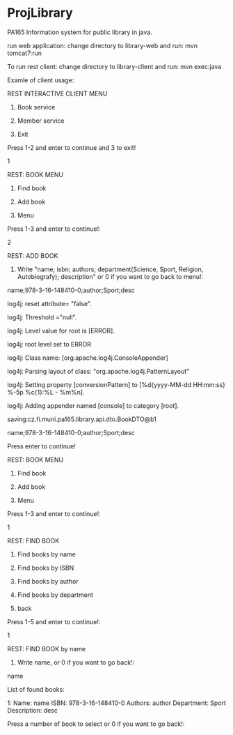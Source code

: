 ProjLibrary
===========

PA165 Information system for public library in java.

run web application: change directory to library-web and run: mvn tomcat7:run

To run rest client: change directory to library-client and run: mvn exec:java

Examle of client usage:

REST INTERACTIVE CLIENT MENU

1. Book service

2. Member service

3. Exit

Press 1-2 and enter to continue and 3 to exit!

1

REST: BOOK MENU

1. Find book

2. Add book

3. Menu

Press 1-3 and enter to continue!:

2

REST: ADD BOOK

1. Write "name; isbn; authors; department(Science, Sport, Religion, Autobiografy); description" or 0 if you want to go back to menu!:

name;978-3-16-148410-0;author;Sport;desc

log4j: reset attribute= "false".

log4j: Threshold ="null".

log4j: Level value for root is  [ERROR].

log4j: root level set to ERROR

log4j: Class name: [org.apache.log4j.ConsoleAppender]

log4j: Parsing layout of class: "org.apache.log4j.PatternLayout"

log4j: Setting property [conversionPattern] to [%d{yyyy-MM-dd HH:mm:ss} %-5p %c{1}:%L - %m%n].

log4j: Adding appender named [console] to category [root].

saving:cz.fi.muni.pa165.library.api.dto.BookDTO@b1

name;978-3-16-148410-0;author;Sport;desc

Press enter to continue!



REST: BOOK MENU

1. Find book

2. Add book

3. Menu

Press 1-3 and enter to continue!:

1

REST: FIND BOOK

1. Find books by name

2. Find books by ISBN

3. Find books by author

4. Find books by department

5. back

Press 1-5 and enter to continue!:

1

REST: FIND BOOK by name

1. Write name, or 0 if you want to go back!:

name

List of found books:

1: Name: name ISBN: 978-3-16-148410-0 Authors: author Department: Sport Description: desc

Press a number of book to select or 0 if you want to go back!: